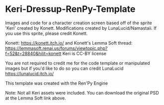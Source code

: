 # Keri-Dressup-RenPy-Template
Images and code for a character creation screen based off of the sprite 'Keri' created by Konett. Modifications created by LunaLucid/Namastaii. If you use this sprite, please credit Konett.

Konett: https://konett.itch.io/ and Konett's Lemma Soft thread: https://lemmasoft.renai.us/forums/viewtopic.php?f=52&t=28840&hilit=konett
Keri is CC-BY license

You are not required to credit me for the code template or manipulated images but if you'd like to do so you can credit LunaLucid https://lunalucid.itch.io/

This template was created with the Ren'Py Engine

Note: Not all Keri assets were included. You can download the original PSD at the Lemma Soft link above.
